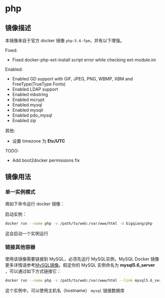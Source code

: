 # php

## 镜像描述

本镜像来自于官方 docker 镜像 `php:5.6-fpm`，并有以下增强。

Fixed:

- Fixed docker-php-ext-install script error while checking ext-module.ini

Enabled:

- Enabled GD support with GIF, JPEG, PNG, WBMP, XBM and FreeType(TrueType Fonts)
- Enabled LDAP support
- Enabled mbstring
- Enabled mcrypt
- Enabled mysql
- Enabled mysqli
- Enabled pdo_mysql
- Enabled zip

其他:

- 设置 timezone 为 **Etc/UTC**

TODO:

- Add boot2docker permissions fix

## 镜像用法

### 单一实例模式

用如下命令运行 docker 镜像：

启动实例：

```bash
docker run --name php -v /path/to/web:/var/www/html -d bigqiang/php
```

这会启动一个实例运行

### 链接其他容器

使用该镜像需要链接到 MySQL，必须先运行 MySQL实例，MySQL Docker 镜像更多详情请参考[MySQL镜像](mysql/)。假定你的 MySQL 实例命名为 **mysql5.6_server** ，可以通过如下方式链接它：
```bash
docker run --name php -v /path/to/web:/var/www/html --link mysql5.6_server:mysql -d bigqiang/php
```
这个实例中，可以使用主机名（hostname） `mysql` 链接数据库
